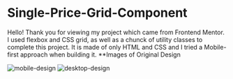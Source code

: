 # Single-Price-Grid-Component

Hello!
Thank you for viewing my project which came from Frontend Mentor. 
I used flexbox and CSS grid, as well as a chunck of utility classes to complete this project.
It is made of only HTML and CSS and I tried a Mobile-first approach when building it.
**Images of Original Design

![mobile-design](https://user-images.githubusercontent.com/111475769/212228011-54e46504-0f68-47a7-8fc5-9508ef8cd918.jpg)
![desktop-design](https://user-images.githubusercontent.com/111475769/212228016-902c58b3-dc74-4ae2-94cd-67328f882cc3.jpg)
